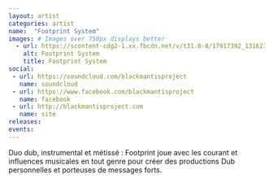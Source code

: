 ```yaml
---
layout: artist
categories: artist
name:  "Footprint System"
images: # Images over 750px displays better
  - url: https://scontent-cdg2-1.xx.fbcdn.net/v/t31.0-8/17917392_1316230275150723_3343530616247969628_o.jpg?oh=a9e9f5ec91cd3ad8af1d3bb5cd18f5a9&oe=5A2212E3
    alt: Footprint System
    title: Footprint System
social:
 - url: https://soundcloud.com/blackmantisproject
   name: soundcloud
 - url: https://www.facebook.com/blackmantisproject
   name: facebook
 - url: http://blackmantisproject.com
   name: site
releases:
events:
---
```

Duo dub, instrumental et métissé : Footprint joue avec les courant et influences musicales en tout genre pour créer des productions Dub personnelles et porteuses de messages forts.
